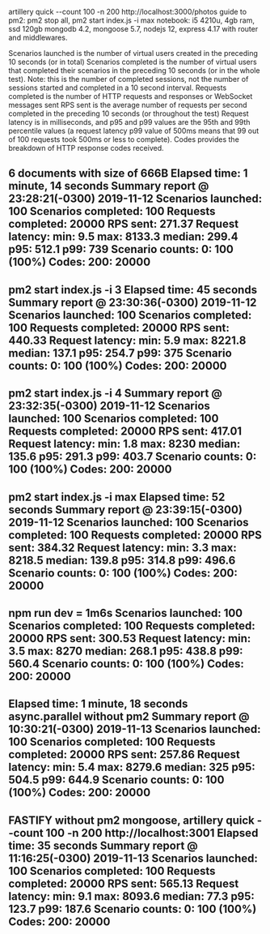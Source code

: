 artillery quick --count 100 -n 200 http://localhost:3000/photos
guide to pm2: pm2 stop all, pm2 start index.js -i max
notebook: i5 4210u, 4gb ram, ssd 120gb
mongodb 4.2, mongoose 5.7, nodejs 12, express 4.17 with router and middlewares.

Scenarios launched is the number of virtual users created in the preceding 10 seconds (or in total)
Scenarios completed is the number of virtual users that completed their scenarios in the preceding 10 seconds (or in the whole test). Note: this is the number of completed sessions, not the number of sessions started and completed in a 10 second interval.
Requests completed is the number of HTTP requests and responses or WebSocket messages sent
RPS sent is the average number of requests per second completed in the preceding 10 seconds (or throughout the test)
Request latency is in milliseconds, and p95 and p99 values are the 95th and 99th percentile values (a request latency p99 value of 500ms means that 99 out of 100 requests took 500ms or less to complete).
Codes provides the breakdown of HTTP response codes received.

6 documents with size of 666B
Elapsed time: 1 minute, 14 seconds
Summary report @ 23:28:21(-0300) 2019-11-12
  Scenarios launched:  100
  Scenarios completed: 100
  Requests completed:  20000
  RPS sent: 271.37
  Request latency:
    min: 9.5
    max: 8133.3
    median: 299.4
    p95: 512.1
    p99: 739
  Scenario counts:
    0: 100 (100%)
  Codes:
    200: 20000
-----------------------------------------------
pm2 start index.js -i 3
Elapsed time: 45 seconds
Summary report @ 23:30:36(-0300) 2019-11-12
  Scenarios launched:  100
  Scenarios completed: 100
  Requests completed:  20000
  RPS sent: 440.33
  Request latency:
    min: 5.9
    max: 8221.8
    median: 137.1
    p95: 254.7
    p99: 375
  Scenario counts:
    0: 100 (100%)
  Codes:
    200: 20000
-----------------------------------------------
pm2 start index.js -i 4
Summary report @ 23:32:35(-0300) 2019-11-12
  Scenarios launched:  100
  Scenarios completed: 100
  Requests completed:  20000
  RPS sent: 417.01
  Request latency:
    min: 1.8
    max: 8230
    median: 135.6
    p95: 291.3
    p99: 403.7
  Scenario counts:
    0: 100 (100%)
  Codes:
    200: 20000
-----------------------------------------------
pm2 start index.js -i max
Elapsed time: 52 seconds
Summary report @ 23:39:15(-0300) 2019-11-12
  Scenarios launched:  100
  Scenarios completed: 100
  Requests completed:  20000
  RPS sent: 384.32
  Request latency:
    min: 3.3
    max: 8218.5
    median: 139.8
    p95: 314.8
    p99: 496.6
  Scenario counts:
    0: 100 (100%)
  Codes:
    200: 20000
-----------------------------------------------
npm run dev = 1m6s
  Scenarios launched:  100
  Scenarios completed: 100
  Requests completed:  20000
  RPS sent: 300.53
  Request latency:
    min: 3.5
    max: 8270
    median: 268.1
    p95: 438.8
    p99: 560.4
  Scenario counts:
    0: 100 (100%)
  Codes:
    200: 20000
-----------------------------------------------
Elapsed time: 1 minute, 18 seconds
async.parallel without pm2
Summary report @ 10:30:21(-0300) 2019-11-13
  Scenarios launched:  100
  Scenarios completed: 100
  Requests completed:  20000
  RPS sent: 257.86
  Request latency:
    min: 5.4
    max: 8279.6
    median: 325
    p95: 504.5
    p99: 644.9
  Scenario counts:
    0: 100 (100%)
  Codes:
    200: 20000
-----------------------------------------------
FASTIFY without pm2
mongoose, artillery quick --count 100 -n 200 http://localhost:3001
Elapsed time: 35 seconds
Summary report @ 11:16:25(-0300) 2019-11-13
  Scenarios launched:  100
  Scenarios completed: 100
  Requests completed:  20000
  RPS sent: 565.13
  Request latency:
    min: 9.1
    max: 8093.6
    median: 77.3
    p95: 123.7
    p99: 187.6
  Scenario counts:
    0: 100 (100%)
  Codes:
    200: 20000
-----------------------------------------------
